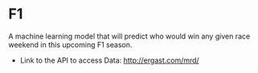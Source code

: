 # F1
A machine learning model that will predict who would win any given race weekend in this upcoming F1 season. 

* Link to the API to access Data: http://ergast.com/mrd/
